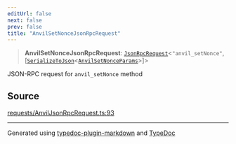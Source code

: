 ```yaml
---
editUrl: false
next: false
prev: false
title: "AnvilSetNonceJsonRpcRequest"
---
```


> **AnvilSetNonceJsonRpcRequest**: [`JsonRpcRequest`](/reference/tevm/jsonrpc/type-aliases/jsonrpcrequest/)\<`"anvil_setNonce"`, [[`SerializeToJson`](/reference/tevm/procedures-types/type-aliases/serializetojson/)\<[`AnvilSetNonceParams`](/reference/tevm/actions-types/type-aliases/anvilsetnonceparams/)\>]\>

JSON-RPC request for `anvil_setNonce` method

## Source

[requests/AnvilJsonRpcRequest.ts:93](https://github.com/evmts/tevm-monorepo/blob/main/packages/procedures-types/src/requests/AnvilJsonRpcRequest.ts#L93)

***
Generated using [typedoc-plugin-markdown](https://www.npmjs.com/package/typedoc-plugin-markdown) and [TypeDoc](https://typedoc.org/)
